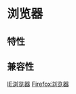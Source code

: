 <!--
 * @Author: tangdaoyong
 * @Date: 2021-04-13 14:26:50
 * @LastEditors: tangdaoyong
 * @LastEditTime: 2021-04-13 14:27:21
 * @Description: matias-browser
-->
# 浏览器

## 特性

## 兼容性

[IE浏览器](/IE)
[Firefox浏览器](/Firefox)
